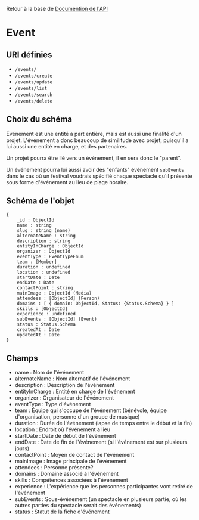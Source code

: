 Retour à la base de [Documention de l'API](readme.md)

# Event

## URI définies
- `/events/`
- `/events/create`
- `/events/update`
- `/events/list`
- `/events/search`
- `/events/delete`


## Choix du schéma
Événement est une entité à part entière, mais est aussi une finalité d'un projet. L'événement a donc beaucoup de similitude avec projet, puisqu'il a lui aussi une entité en charge, et des partenaires.

Un projet pourra être lié vers un événement, il en sera donc le "parent".

Un événement pourra lui aussi avoir des "enfants" événement `subEvents` dans le cas où un festival voudrais spécifié chaque spectacle qu'il présente sous forme d'événement au lieu de plage horaire.


## Schéma de l'objet 
```
{
    _id : ObjectId
    name : string
    slug : string (name)
    alternateName : string
    description : string
    entityInCharge : ObjectId
    organizer : ObjectId
    eventType : EventTypeEnum
    team : [Member]
    duration : undefined
    location : undefined
    startDate : Date
    endDate : Date
    contactPoint : string
    mainImage : ObjectId (Media)
    attendees : [ObjectId] (Person)
    domains : [ { domain: ObjectId, Status: {Status.Schema} } ]
    skills : [ObjectId]
    experience : undefined
    subEvents : [ObjectId] (Event)
    status : Status.Schema
    createdAt : Date
    updatedAt : Date
}
```
## Champs
- name : Nom de l'événement
- alternateName : Nom alternatif de l'événement
- description : Description de l'événement
- entityInCharge : Entité en charge de l'événement
- organizer : Organisateur de l'événement
- eventType : Type d'événement
- team : Équipe qui s'occupe de l'événement (bénévole, équipe d'organisation, personne d'un groupe de musique)
- duration : Durée de l'événement (lapse de temps entre le début et la fin)
- location : Endroit où l'événement a lieu
- startDate : Date de début de l'événement
- endDate : Date de fin de l'événement (si l'événement est sur plusieurs jours)
- contactPoint : Moyen de contact de l'événement
- mainImage : Image principale de l'événement
- attendees : Personne présente?
- domains : Domaine associé à l'événement
- skills : Compétences associées à l'événement
- experience : L'expérience que les personnes participantes vont retiré de l'événement
- subEvents : Sous-événement (un spectacle en plusieurs partie, où les autres parties du spectacle serait des événements)
- status : Statut de la fiche d'événement






